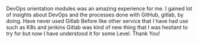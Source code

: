 DevOps orientation modules was an amazing experience for me. I gained lot of insights about DevOps and the processes done with GitHub, gitlab, by doing. Have never used Gitlab Before like other service that I have had use such as K8s and jenkins Gitlab was kind of new thing that I was hesitant to try for but now I have understood it for some Level. Thank You!
